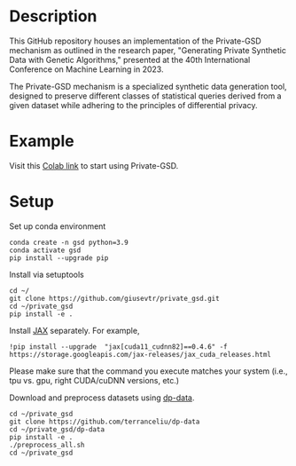 
# Description 
This GitHub repository houses an implementation of the Private-GSD mechanism
as outlined in the research paper, "Generating Private Synthetic Data with
Genetic Algorithms," presented at the 40th International Conference
on Machine Learning in 2023.

The Private-GSD mechanism is a specialized synthetic data generation tool,
designed to preserve different classes of statistical queries derived
from a given dataset while adhering to the principles of differential privacy.

# Example 


Visit this [Colab link](https://colab.research.google.com/drive/1t49XFG51pmcIsRqAhF_veHbrbfrVZBuy?usp=sharing) to start using Private-GSD.


# Setup

Set up conda environment
````
conda create -n gsd python=3.9
conda activate gsd 
pip install --upgrade pip
````

Install via setuptools
````
cd ~/
git clone https://github.com/giusevtr/private_gsd.git
cd ~/private_gsd 
pip install -e .
````

Install [JAX](https://github.com/google/jax#installation) separately. For example,
````
!pip install --upgrade  "jax[cuda11_cudnn82]==0.4.6" -f https://storage.googleapis.com/jax-releases/jax_cuda_releases.html
````
Please make sure that the command you execute matches your system (i.e., tpu vs. gpu, right CUDA/cuDNN versions, etc.)

Download and preprocess datasets using [dp-data](https://github.com/terranceliu/dp-data).
````
cd ~/private_gsd 
git clone https://github.com/terranceliu/dp-data
cd ~/private_gsd/dp-data
pip install -e .
./preprocess_all.sh
cd ~/private_gsd
````
